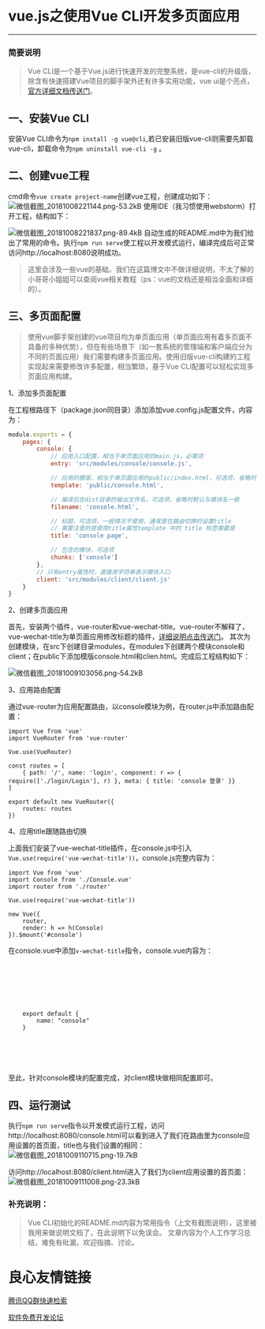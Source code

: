 # vue.js之使用Vue CLI开发多页面应用


---
### 简要说明
> Vue CLI是一个基于Vue.js进行快速开发的完整系统，是vue-cli的升级版，除含有快速搭建Vue项目的脚手架外还有许多实用功能，vue ui是个亮点，[官方详细文档传送门](https://cli.vuejs.org/zh/guide)。

## 一、安装Vue CLI
安装Vue CLI命令为`npm install -g vue@cli`,若已安装旧版vue-cli则需要先卸载vue-cli，卸载命令为`npm uninstall vue-cli -g` 。

## 二、创建vue工程
cmd命令`vue create project-name`创建vue工程，创建成功如下：
![微信截图_20181008221144.png-53.2kB][1]
使用IDE（我习惯使用webstorm）打开工程，结构如下：

![微信截图_20181008221837.png-89.4kB][2]
自动生成的README.md中为我们给出了常用的命令。执行`npm run serve`使工程以开发模式运行，编译完成后可正常访问http://localhost:8080说明成功。
> 这里会涉及一些vue的基础，我们在这篇博文中不做详细说明，不太了解的小哥哥小姐姐可以查阅vue相关教程（ps：vue的文档还是相当全面和详细的）。

## 三、多页面配置
> 使用vue脚手架创建的vue项目均为单页面应用（单页面应用有着多页面不具备的多种优势），但在有些场景下（如一套系统的管理端和客户端应分为不同的页面应用）我们需要构建多页面应用。使用旧版vue-cli构建的工程实现起来需要修改许多配置，相当繁琐，基于Vue CLI配置可以轻松实现多页面应用构建。

1、添加多页面配置

在工程根路径下（package.json同目录）添加添加vue.config.js配置文件，内容为：
```js
module.exports = {
    pages: {
        console: {
            // 应用入口配置，相当于单页面应用的main.js，必需项
            entry: 'src/modules/console/console.js',

            // 应用的模版，相当于单页面应用的public/index.html，可选项，省略时默认与模块名一致
            template: 'public/console.html',

            // 编译后在dist目录的输出文件名，可选项，省略时默认与模块名一致
            filename: 'console.html',

            // 标题，可选项，一般情况不使用，通常是在路由切换时设置title
            // 需要注意的是使用title属性template 中的 title 标签需要是    
            title: 'console page',

            // 包含的模块，可选项
            chunks: ['console']
        },
        // 只有entry属性时，直接用字符串表示模块入口
        client: 'src/modules/client/client.js'
    }
}
```

2、创建多页面应用

首先，安装两个插件，vue-router和vue-wechat-title。vue-router不解释了，vue-wechat-title为单页面应用修改标题的插件，[详细说明点击传送门](https://www.npmjs.com/package/vue-wechat-title)。
其次为创建模块，在src下创建目录modules，在modules下创建两个模块console和client；在public下添加模版console.html和clien.html。完成后工程结构如下：

![微信截图_20181009103056.png-54.2kB][3]

3、应用路由配置

通过vue-router为应用配置路由，以console模块为例，在router.js中添加路由配置：
```
import Vue from 'vue'
import VueRouter from 'vue-router'

Vue.use(VueRouter)

const routes = [
    { path: '/', name: 'login', component: r => { require(['./login/Login'], r) }, meta: { title: 'console 登录' }}
]

export default new VueRouter({
    routes: routes
})
```

4、应用title跟随路由切换

上面我们安装了vue-wechat-title插件，在console.js中引入`Vue.use(require('vue-wechat-title'))`，console.js完整内容为：
```
import Vue from 'vue'
import Console from './Console.vue'
import router from './router'

Vue.use(require('vue-wechat-title'))

new Vue({
    router,
    render: h => h(Console)
}).$mount('#console')
```
在console.vue中添加`v-wechat-title`指令，console.vue内容为：
```
 
     
          
     
 

 
    export default {
        name: "console"
    }
 

 

 
```
至此，针对console模块的配置完成，对client模块做相同配置即可。
## 四、运行测试
执行`npm run serve`指令以开发模式运行工程，访问http://localhost:8080/console.html可以看到进入了我们在路由里为console应用设置的首页面，title也与我们设置的相同：
![微信截图_20181009110715.png-19.7kB][4]

访问http://localhost:8080/client.html进入了我们为client应用设置的首页面：
![微信截图_20181009111008.png-23.3kB][5]

### 补充说明：
> Vue CLI初始化的README.md内容为常用指令（上文有截图说明），这里被我用来做说明文档了，在此说明下以免误会。
文章内容为个人工作学习总结，难免有纰漏，欢迎指摘、讨论。

  [1]: http://static.zybuluo.com/louie-001/qlph33jyj30mldmynd4f6ive/%E5%BE%AE%E4%BF%A1%E6%88%AA%E5%9B%BE_20181008221144.png
  [2]: http://static.zybuluo.com/louie-001/mqwnnz344t5z3bzsv6tuae4t/%E5%BE%AE%E4%BF%A1%E6%88%AA%E5%9B%BE_20181008221837.png
  [3]: http://static.zybuluo.com/louie-001/dvr0506t5882rl3jk2e7n0uy/%E5%BE%AE%E4%BF%A1%E6%88%AA%E5%9B%BE_20181009103056.png
  [4]: http://static.zybuluo.com/louie-001/6a28jsgq4njodvvzzmgnpfy2/%E5%BE%AE%E4%BF%A1%E6%88%AA%E5%9B%BE_20181009110715.png
  [5]: http://static.zybuluo.com/louie-001/s6pk8gdr4n99qwefdube4jpn/%E5%BE%AE%E4%BF%A1%E6%88%AA%E5%9B%BE_20181009111008.png

 # 良心友情链接

[腾讯QQ群快速检索](http://u.720life.cn/s/8cf73f7c)

[软件免费开发论坛](http://u.720life.cn/s/bbb01dc0)
